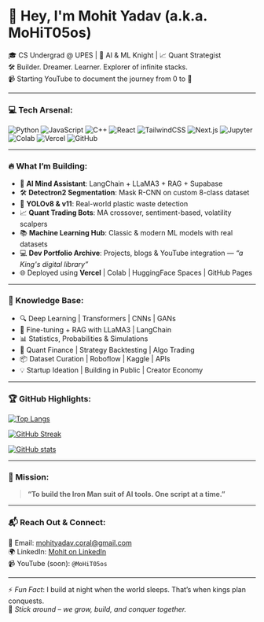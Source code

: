 # 👑 Hey, I'm Mohit Yadav (a.k.a. MoHiT05os)

🎓 CS Undergrad @ UPES | 🤖 AI & ML Knight | 📈 Quant Strategist  
🛠 Builder. Dreamer. Learner. Explorer of infinite stacks.  
📹 Starting YouTube to document the journey from 0 to 👑

---

### 💻 Tech Arsenal:
![Python](https://img.shields.io/badge/-Python-333333?style=flat&logo=python)
![JavaScript](https://img.shields.io/badge/-JavaScript-333333?style=flat&logo=javascript)
![C++](https://img.shields.io/badge/-C++-333333?style=flat&logo=c%2B%2B)
![React](https://img.shields.io/badge/-React-333333?style=flat&logo=react)
![TailwindCSS](https://img.shields.io/badge/-Tailwind-333333?style=flat&logo=tailwind-css)
![Next.js](https://img.shields.io/badge/-Next.js-333333?style=flat&logo=next.js)
![Jupyter](https://img.shields.io/badge/-Jupyter-333333?style=flat&logo=jupyter)
![Colab](https://img.shields.io/badge/-Google_Colab-333333?style=flat&logo=googlecolab)
![Vercel](https://img.shields.io/badge/-Vercel-333333?style=flat&logo=vercel)
![GitHub](https://img.shields.io/badge/-GitHub-333333?style=flat&logo=github)

---

### 🔥 What I’m Building:

- 🧠 **AI Mind Assistant**: LangChain + LLaMA3 + RAG + Supabase  
- 🛠️ **Detectron2 Segmentation**: Mask R-CNN on custom 8-class dataset  
- 🧃 **YOLOv8 & v11**: Real-world plastic waste detection  
- 📈 **Quant Trading Bots**: MA crossover, sentiment-based, volatility scalpers  
- 📚 **Machine Learning Hub**: Classic & modern ML models with real datasets  
- 💻 **Dev Portfolio Archive**: Projects, blogs & YouTube integration — _“a King's digital library”_  
- 🌐 Deployed using **Vercel** | Colab | HuggingFace Spaces | GitHub Pages

---

### 🧠 Knowledge Base:
- 🔍 Deep Learning | Transformers | CNNs | GANs  
- 🧠 Fine-tuning + RAG with LLaMA3 | LangChain  
- 📊 Statistics, Probabilities & Simulations  
- 🧮 Quant Finance | Strategy Backtesting | Algo Trading  
- 📦 Dataset Curation | Roboflow | Kaggle | APIs  
- 💡 Startup Ideation | Building in Public | Creator Economy

---

### 🏆 GitHub Highlights:

[![Top Langs](https://github-readme-stats.vercel.app/api/top-langs/?username=MoHiT05os&layout=compact&theme=radical)](https://github.com/anuraghazra/github-readme-stats)

[![GitHub Streak](https://streak-stats.demolab.com/?user=MoHiT05os&theme=tokyonight)](https://git.io/streak-stats)

[![GitHub stats](https://github-readme-stats.vercel.app/api?username=MoHiT05os&show_icons=true&theme=dracula)](https://github.com/anuraghazra/github-readme-stats)

---

### 🎯 Mission:
> **“To build the Iron Man suit of AI tools. One script at a time.”**

---

### 📬 Reach Out & Connect:
📩 Email: [mohityadav.coral@gmail.com](mailto:mohityadav.coral@gmail.com)  
🌍 LinkedIn: [Mohit on LinkedIn](https://www.linkedin.com/in/mohityadav05os/)  
📹 YouTube (soon): `@MoHiT05os`

---

⚡ _Fun Fact_: I build at night when the world sleeps. That’s when kings plan conquests.  
🌱 _Stick around – we grow, build, and conquer together._

<!---
MoHiT05os/MoHiT05os is a ✨ special ✨ repository because its `README.md` (this file) appears on your GitHub profile.
--->
